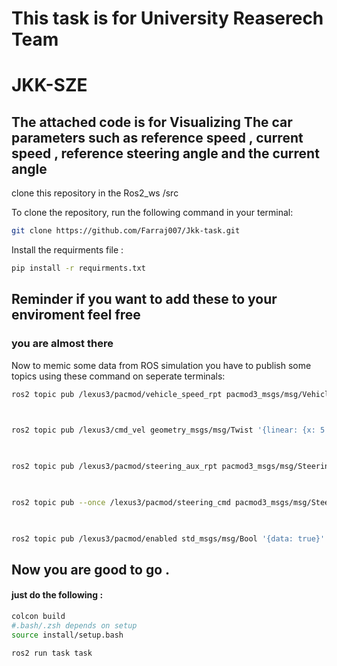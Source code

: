 # This task is for University Reaserech Team 
# JKK-SZE

## The attached code is for Visualizing The car parameters such as reference speed , current speed , reference steering angle and the current angle 

clone this repository in the Ros2_ws /src 

To clone the repository, run the following command in your terminal:

```bash
git clone https://github.com/Farraj007/Jkk-task.git
```
Install the requirments file :

```bash
pip install -r requirments.txt
```
## Reminder if you want to add these to your enviroment feel free 

### you are almost there 

Now to memic some data from ROS simulation you have to publish some topics using these command on seperate terminals:

```bash
ros2 topic pub /lexus3/pacmod/vehicle_speed_rpt pacmod3_msgs/msg/VehicleSpeedRpt "{header: {stamp: {sec: 0, nanosec: 0}, frame_id: 'map'}, vehicle_speed: 0.1, vehicle_speed_valid: true}" 

 

ros2 topic pub /lexus3/cmd_vel geometry_msgs/msg/Twist '{linear: {x: 5.5, y: 0.0, z: 0.0}, angular: {x: 0.0, y: 0.0, z: 0.1}}' 

 

ros2 topic pub /lexus3/pacmod/steering_aux_rpt pacmod3_msgs/msg/SteeringCmd '{header: {stamp: {sec: 0, nanosec: 0}, frame_id: "frame"}, enable: true, ignore_overrides: false, clear_override: false, command: 0.5, rotation_rate: 1.0}' 

 

ros2 topic pub --once /lexus3/pacmod/steering_cmd pacmod3_msgs/msg/SteeringAuxRpt '{header: {stamp: {sec: 0, nanosec: 0}, frame_id: "frame"}, steering_torque: 0.5, rotation_rate: 1.0, operator_interaction: false, rotation_rate_sign: false, vehicle_angle_calib_status: true, steering_limiting_active: false, steering_torque_avail: true, rotation_rate_avail: true, operator_interaction_avail: true, rotation_rate_sign_avail: true, vehicle_angle_calib_status_avail: true, steering_limiting_active_avail: true}' 

 

ros2 topic pub /lexus3/pacmod/enabled std_msgs/msg/Bool '{data: true}' 
```

## Now you are good to go .

#### just do the following :

``` bash
colcon build
#.bash/.zsh depends on setup
source install/setup.bash

ros2 run task task 
```